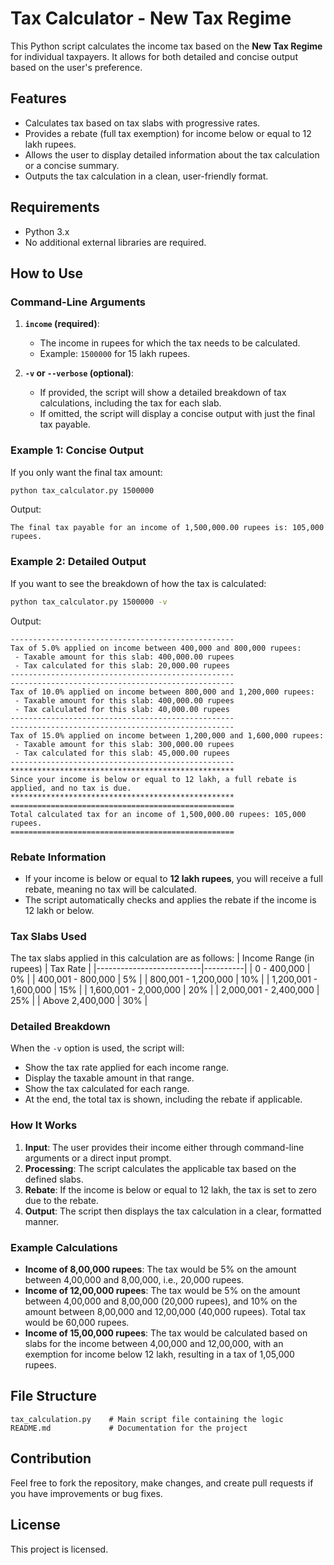 
# Tax Calculator - New Tax Regime

This Python script calculates the income tax based on the **New Tax Regime** for individual taxpayers. It allows for both detailed and concise output based on the user's preference.

## Features
- Calculates tax based on tax slabs with progressive rates.
- Provides a rebate (full tax exemption) for income below or equal to 12 lakh rupees.
- Allows the user to display detailed information about the tax calculation or a concise summary.
- Outputs the tax calculation in a clean, user-friendly format.

## Requirements
- Python 3.x
- No additional external libraries are required.

## How to Use

### Command-Line Arguments

1. **`income` (required)**:
   - The income in rupees for which the tax needs to be calculated.
   - Example: `1500000` for 15 lakh rupees.

2. **`-v` or `--verbose` (optional)**:
   - If provided, the script will show a detailed breakdown of tax calculations, including the tax for each slab.
   - If omitted, the script will display a concise output with just the final tax payable.

### Example 1: Concise Output
If you only want the final tax amount:
```sh
python tax_calculator.py 1500000
```
Output:
```
The final tax payable for an income of 1,500,000.00 rupees is: 105,000 rupees.
```

### Example 2: Detailed Output
If you want to see the breakdown of how the tax is calculated:
```sh
python tax_calculator.py 1500000 -v
```
Output:
```
--------------------------------------------------
Tax of 5.0% applied on income between 400,000 and 800,000 rupees:
 - Taxable amount for this slab: 400,000.00 rupees
 - Tax calculated for this slab: 20,000.00 rupees
--------------------------------------------------
--------------------------------------------------
Tax of 10.0% applied on income between 800,000 and 1,200,000 rupees:
 - Taxable amount for this slab: 400,000.00 rupees
 - Tax calculated for this slab: 40,000.00 rupees
--------------------------------------------------
--------------------------------------------------
Tax of 15.0% applied on income between 1,200,000 and 1,600,000 rupees:
 - Taxable amount for this slab: 300,000.00 rupees
 - Tax calculated for this slab: 45,000.00 rupees
--------------------------------------------------
**************************************************
Since your income is below or equal to 12 lakh, a full rebate is applied, and no tax is due.
**************************************************
==================================================
Total calculated tax for an income of 1,500,000.00 rupees: 105,000 rupees.
==================================================
```

### Rebate Information
- If your income is below or equal to **12 lakh rupees**, you will receive a full rebate, meaning no tax will be calculated.
- The script automatically checks and applies the rebate if the income is 12 lakh or below.

### Tax Slabs Used
The tax slabs applied in this calculation are as follows:
| Income Range (in rupees) | Tax Rate |
|--------------------------|----------|
| 0 - 400,000              | 0%       |
| 400,001 - 800,000        | 5%       |
| 800,001 - 1,200,000      | 10%      |
| 1,200,001 - 1,600,000    | 15%      |
| 1,600,001 - 2,000,000    | 20%      |
| 2,000,001 - 2,400,000    | 25%      |
| Above 2,400,000          | 30%      |

### Detailed Breakdown
When the `-v` option is used, the script will:
- Show the tax rate applied for each income range.
- Display the taxable amount in that range.
- Show the tax calculated for each range.
- At the end, the total tax is shown, including the rebate if applicable.

### How It Works
1. **Input**: The user provides their income either through command-line arguments or a direct input prompt.
2. **Processing**: The script calculates the applicable tax based on the defined slabs.
3. **Rebate**: If the income is below or equal to 12 lakh, the tax is set to zero due to the rebate.
4. **Output**: The script then displays the tax calculation in a clear, formatted manner.

### Example Calculations
- **Income of 8,00,000 rupees**: The tax would be 5% on the amount between 4,00,000 and 8,00,000, i.e., 20,000 rupees.
- **Income of 12,00,000 rupees**: The tax would be 5% on the amount between 4,00,000 and 8,00,000 (20,000 rupees), and 10% on the amount between 8,00,000 and 12,00,000 (40,000 rupees). Total tax would be 60,000 rupees.
- **Income of 15,00,000 rupees**: The tax would be calculated based on slabs for the income between 4,00,000 and 12,00,000, with an exemption for income below 12 lakh, resulting in a tax of 1,05,000 rupees.

## File Structure
```
tax_calculation.py    # Main script file containing the logic
README.md             # Documentation for the project
```

## Contribution
Feel free to fork the repository, make changes, and create pull requests if you have improvements or bug fixes.

## License
This project is licensed.
